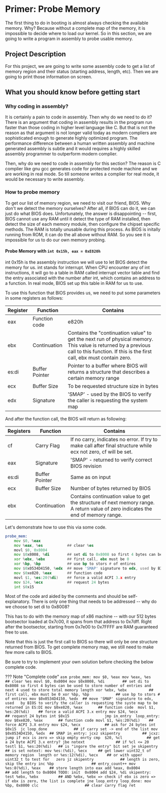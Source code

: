 # Primer: Probe Memory

The first thing to do in booting is almost always checking the available memory. Why? Because without a complete map of the memory, it is impossible to decide where to load our kernel. So in this section, we are going to write a program in assembly to probe usable memory.

## Project Description

For this project, we are going to write some assembly code to get a list of memory region and their status (starting address, length, etc). Then we are going to print those information on screen.

## What you should know before getting start

### Why coding in assembly?

It is certainly a pain to code in assembly. Then why do we need to do it? There is an argument that coding in assembly results in the program run faster than those coding in higher level language like C. But that is not the reason as that argument is not longer valid today as modern compliers are sophisticated enough to generate highly optimized program. The performance difference between a human written assembly and machine generated assembly is subtle and it would requires a highly skilled assembly programmer to outperform modern complier.

Then, why do we need to code in assembly for this section? The reason is C complier like gnu gcc generates code for protected mode machine and we are working in real mode. So till someone writes a complier for real mode, it would be necessary to write assembly.

### How to probe memory

To get our list of memory region, we need to visit our friend, BIOS. Why don't we detect the memory ourselves? After all, if BIOS can do it, we can just do what BIOS does. Unfortunately, the answer is disappointing -- first, BIOS cannot use any RAM until it detect the type of RAM installed, then detect the size of each memory module, then configure the chipset specific methods. The RAM is totally unusable during this process. As BIOS is initally running from ROM, it can do the all above without RAM. So you see it is impossible for us to do our own memory probing. 

#### Probe Memory with ```int 0x15h, eax = 0xE820h```

int 0x15h is the assembly instruction we will use to let BIOS detect the memory for us. int stands for interrupt. When CPU encounter any of int instructions, it will go to a table in RAM called interrupt vector table and find the entry associated with the number after int, which contains an address to a function. In real mode, BIOS set up this table in RAM for us to use. 

To use this function that BIOS provides us, we need to put some parameters in some registers as follows:

| Register | Function       | Contains                                                                                                                                                                                 |
|----------|----------------|------------------------------------------------------------------------------------------------------------------------------------------------------------------------------------------|
| eax      | Function code  | e820h                                                                                                                                                                                    |
| ebx      | Continuation   | Contains the "continuation value" to  get the next run of physical memory. This value is returned by a previous call to this function. If this is the first call, ebx must contain zero. |
| es:di    | Buffer Pointer | Pointer to a buffer where BIOS will returns a structure that describes a certain  memory range                                                                                           |
| ecx      | Buffer Size    | To be requested structure size in bytes                                                                                                                                                  |
| edx      | Signature      | 'SMAP' - used by the BIOS to verify the caller is requesting the system map                                                                                                              |

And after the function call, the BIOS will return as following:

| Registers | Function       | Contains                                                                                                                         |
|-----------|----------------|----------------------------------------------------------------------------------------------------------------------------------|
| cf        | Carry Flag     | If no carry, indicates no error. If try to make call after final structure while ecx not zero, cf will be set.                   |
| eax       | Signature      | 'SMAP' - returned to verify correct BIOS revision                                                                                |
| es:di     | Buffer Pointer | Same as on input                                                                                                                 |
| ecx       | Buffer Size    | Number of bytes returned by BIOS                                                                                                 |
| ebx       | Continuation   | Contains continuation value to get the structure of next memory range. A return value of zero indicates the end of memory range. |

Let's demonstrate how to use this via some code.

```asm
probe_mem:
    mov $0, %eax
    mov %eax, %es           ## clear %es
    movl $0, 0x8004
    mov $0x8008, %di        ## set di to 0x8008 so first 4 bytes can be used to store number of entries and next 4 used to store total memory length
    xor %ebx, %ebx          ## first call, ebx must be 0
    xor %bp, %bp            ## use bp to stors # of entires
    mov $0x0534D4150, %edx  ## move 'SMAP' signature to edx, used by BIOS to verify the caller is requesting the syste map to be returned in ES:DI
    mov $0xe820, %eax       ## function code 
    movl $1, %es:20(%di)    ## force a valid ACPI 3.x entry
    mov $24, %ecx           ## request 24 bytes
    int $0x15               
```

Most of the code ard aided by the comments and should be self-explanatory. There is only one thing that needs to be addressed -- why do we choose to set di to 0x8008?
<!-- Consider moving from 0x8008 to other places as there is no guarantee current memory address exist in RAM-->
This has to do with the memory map of x86 machine -- with our 512 bytes bootsector loaded at 0x7c00, it spans from that address to 0x7dff. Right after the bootsector, starting from 0x7e00 to 0x7FFFF are RAM guaranteed free to use.

Note that this is just the first call to BIOS so there will only be one structure returned from BIOS. To get complete memory map, we still need to make few more calls to BIOS. 

Be sure to try to implement your own solution before checking the below complete code.

??? Note "Complete code"
    ```asm
    probe_mem:
        mov $0, %eax
        mov %eax, %es           ## clear %es
        movl $0, 0x8004
        mov $0x8008, %di        ## set di to 0x8008 so first 4 bytes can be used to store number of entries and next 4 used to store total memory length
        xor %ebx, %ebx          ## first call, ebx must be 0
        xor %bp, %bp            ## use bp to stors # of entires
        mov $0x0534D4150, %edx  ## move 'SMAP' signature to edx, used   by BIOS to verify the caller is requesting the syste map to be returned in ES:DI
        mov $0xe820, %eax       ## function code 
        movl $1, %es:20(%di)    ## force a valid ACPI 3.x entry
        mov $24, %ecx           ## request 24 bytes
        int $0x15               
        jmp in_entry 
    loop_entry:
        mov $0xe820, %eax       ## function code
        movl $1, %es:20(%di)    ## force ACPI 3.X entry
        mov $24, %ecx           ## ask for 24 bytes
        int $0x15 
        jc loop_done            ## if carry set -> end of the list
        mov $0x0534D4150, %edx  ## SMAP
    in_entry:
        jcxz skipentry          ## jcxz: jump if ecx is zero => skip empty enrty
        cmp  $20, %cl           ## get a 24 byte ACPI 3.x entry?
        jbe notext              ## if %cl <= 20
        testl $1, %es:20(%di)   ## is "ingore the entry" bit set
        je skipentry            ## is set
    notext:
        mov %es:(%di), %ecx     ## get lower uint32_t of memory region  length
        or %es:12(%di), %ecx    ## or with upper uint32_t to test for   zero
        jz skipentry            ## length is zero, skip the entry
        inc %bp                 ## entry_count++
        mov %es:8(%di), %eax    ## store length into eax
        add %eax, 0x8004        ## add length to 0x8004 TODO: init  0x8004
        add $24, %di
    skipentry:
        test %ebx, %ebx         ## AND %ebx, %ebx => check if ebx is zero => if ebx is zero, the list is complete
        jne loop_entry
    loop_done:
        mov %bp, 0x8000
        clc                     ## clear carry flag
        ret
    ```
